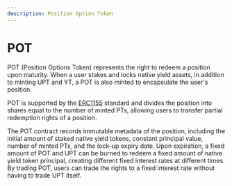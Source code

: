 ```yaml
---
description: Position Option Token
---
```


# POT

POT (Position Options Token) represents the right to redeem a position upon maturity. When a user stakes and locks native yield assets, in addition to minting UPT and YT, a POT is also minted to encapsulate the user's position.

POT is supported by the [ERC1155](https://eips.ethereum.org/EIPS/eip-1155) standard and divides the position into shares equal to the number of minted PTs, allowing users to transfer partial redemption rights of a position.

The POT contract records immutable metadata of the position, including the initial amount of staked native yield tokens, constant principal value, number of minted PTs, and the lock-up expiry date. Upon expiration, a fixed amount of POT and UPT can be burned to redeem a fixed amount of native yield token principal, creating different fixed interest rates at different times. By trading POT, users can trade the rights to a fixed interest rate without having to trade UPT itself.
